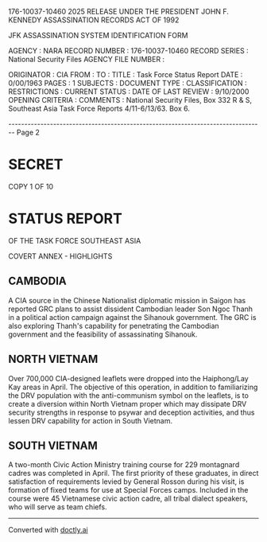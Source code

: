176-10037-10460 2025 RELEASE UNDER THE PRESIDENT JOHN F. KENNEDY ASSASSINATION RECORDS ACT OF 1992

JFK ASSASSINATION SYSTEM
IDENTIFICATION FORM

AGENCY : NARA
RECORD NUMBER : 176-10037-10460
RECORD SERIES : National Security Files
AGENCY FILE NUMBER :

ORIGINATOR : CIA
FROM :
TO :
TITLE : Task Force Status Report
DATE : 0/00/1963
PAGES : 1
SUBJECTS :
DOCUMENT TYPE :
CLASSIFICATION :
RESTRICTIONS :
CURRENT STATUS :
DATE OF LAST REVIEW : 9/10/2000
OPENING CRITERIA :
COMMENTS : National Security Files, Box 332 R & S, Southeast Asia Task Force
Reports 4/11-6/13/63. Box 6.


-------------------------------------------------------------------------------- Page 2

# SECRET

COPY 1 OF 10

# STATUS REPORT
OF THE
TASK FORCE SOUTHEAST ASIA

COVERT ANNEX - HIGHLIGHTS

## CAMBODIA

A CIA source in the Chinese Nationalist diplomatic mission in Saigon has reported GRC plans to assist dissident Cambodian leader Son Ngoc Thanh in a political action campaign against the Sihanouk government. The GRC is also exploring Thanh's capability for penetrating the Cambodian government and the feasibility of assassinating Sihanouk.

## NORTH VIETNAM

Over 700,000 CIA-designed leaflets were dropped into the Haiphong/Lay Kay areas in April. The objective of this operation, in addition to familiarizing the DRV population with the anti-communism symbol on the leaflets, is to create a diversion within North Vietnam proper which may dissipate DRV security strengths in response to psywar and deception activities, and thus lessen DRV capability for action in South Vietnam.

## SOUTH VIETNAM

A two-month Civic Action Ministry training course for 229 montagnard cadres was completed in April. The first priority of these graduates, in direct satisfaction of requirements levied by General Rosson during his visit, is formation of fixed teams for use at Special Forces camps. Included in the course were 45 Vietnamese civic action cadre, all tribal dialect speakers, who will serve as team chiefs.


---
Converted with [doctly.ai](https://doctly.ai)